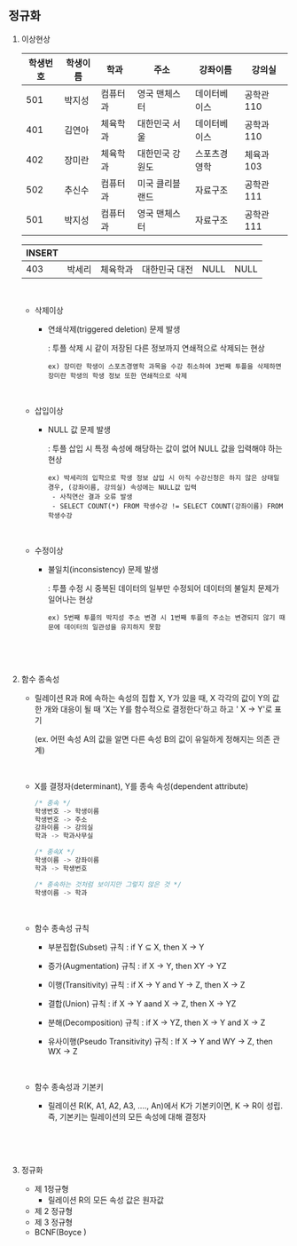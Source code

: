 ## 정규화



1. 이상현상

   | 학생번호 | 학생이름 | 학과   | 주소       | 강좌이름   | 강의실     |
   | ---- | ---- | ---- | -------- | ------ | ------- |
   | 501  | 박지성  | 컴퓨터과 | 영국 맨체스터  | 데이터베이스 | 공학관 110 |
   | 401  | 김연아  | 체육학과 | 대한민국 서울  | 데이터베이스 | 공학과 110 |
   | 402  | 장미란  | 체육학과 | 대한민국 강원도 | 스포츠경영학 | 체육과 103 |
   | 502  | 추신수  | 컴퓨터과 | 미국 클리블랜드 | 자료구조   | 공학관 111 |
   | 501  | 박지성  | 컴퓨터과 | 영국 맨체스터  | 자료구조   | 공학관 111 |

   | INSERT |      |      |         |      |      |
   | ------ | ---- | ---- | ------- | ---- | ---- |
   | 403    | 박세리  | 체육학과 | 대한민국 대전 | NULL | NULL |

   ​

   - 삭제이상

     - 연쇄삭제(triggered deletion) 문제 발생

       : 투플 삭제 시 같이 저장된 다른 정보까지 연쇄적으로 삭제되는 현상

       ```
       ex) 장미란 학생이 스포츠경영학 과목을 수강 취소하여 3번째 투플을 삭제하면 장미란 학생의 학생 정보 또한 연쇄적으로 삭제
       ```

       ​

   - 삽입이상

     - NULL 값 문제 발생

       : 투플 삽입 시 특정 속성에 해당하는 값이 없어 NULL 값을 입력해야 하는 현상

       ```
       ex) 박세리의 입학으로 학생 정보 삽입 시 아직 수강신청은 하지 않은 상태일 경우, (강좌이름, 강의실) 속성에는 NULL값 입력
       	- 사칙연산 결과 오류 발생
       	- SELECT COUNT(*) FROM 학생수강 != SELECT COUNT(강좌이름) FROM 학생수강 
       ```

       ​

   - 수정이상

     - 불일치(inconsistency) 문제 발생

       : 투플 수정 시 중복된 데이터의 일부만 수정되어 데이터의 불일치 문제가 일어나는 현상

       ```
       ex) 5번째 투플의 박지성 주소 변경 시 1번째 투플의 주소는 변경되지 않기 때문에 데이터의 일관성을 유지하지 못함
       ```

       ​

       ​

2. 함수 종속성 

   - 릴레이션 R과 R에 속하는 속성의 집합 X, Y가 있을 때, X 각각의 값이 Y의 값 한 개와 대응이 될 때 'X는 Y를 함수적으로 결정한다'하고 하고 ' X -> Y'로 표기

     (ex. 어떤 속성 A의 값을 알면 다른 속성 B의 값이 유일하게 정해지는 의존 관계)

     ​

   - X를 결정자(determinant), Y를 종속 속성(dependent attribute)

     ```java
     /* 종속 */
     학생번호 -> 학생이름
     학생번호 -> 주소
     강좌이름 -> 강의실
     학과 -> 학과사무실

     /* 종속X */
     학생이름 -> 강좌이름
     학과 -> 학생번호

     /* 종속하는 것처럼 보이지만 그렇지 않은 것 */
     학생이름 -> 학과
     ```

     ​

   - 함수 종속성 규칙

     - 부분집합(Subset) 규칙  : if Y ⊆ X, then X -> Y

     - 증가(Augmentation) 규칙 : if X -> Y, then XY -> YZ

     - 이행(Transitivity) 규칙 : if X -> Y and Y -> Z, then X -> Z

     - 결합(Union) 규칙 : if X -> Y aand X -> Z, then X -> YZ

     - 분해(Decomposition) 규칙 : if X -> YZ, then X -> Y and X -> Z

     - 유사이행(Pseudo Transitivity) 규칙 : If X -> Y and WY -> Z, then WX -> Z 

       ​

   - 함수 종속성과 기본키

     - 릴레이션 R(K, A1, A2, A3, ...., An)에서 K가 기본키이면, K -> R이 성립. 즉, 기본키는 릴레이션의 모든 속성에 대해 결정자

       ​

     ​

3. 정규화

   - 제 1정규형
     - 릴레이션 R의 모든 속성 값은 원자값
   - 제 2 정규형
   - 제 3 정규형
   - BCNF(Boyce )